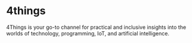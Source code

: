 # 4things
4Things is your go-to channel for practical and inclusive insights into the worlds of technology, programming, IoT, and artificial intelligence. 
